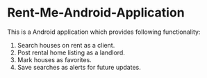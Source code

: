 # Rent-Me-Android-Application

This is a Android application which provides following functionality:
1. Search houses on rent as a client.
2. Post rental home listing as a landlord.
3. Mark houses as favorites.
4. Save searches as alerts for future updates.
